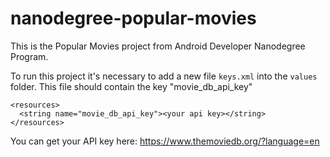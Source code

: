 # nanodegree-popular-movies

This is the Popular Movies project from Android Developer Nanodegree Program.

To run this project it's necessary to add a new file `keys.xml` into the `values` folder.
This file should contain the key "movie_db_api_key"

```
<resources>
  <string name="movie_db_api_key"><your api key></string>
</resources>
```

You can get your API key here: https://www.themoviedb.org/?language=en

